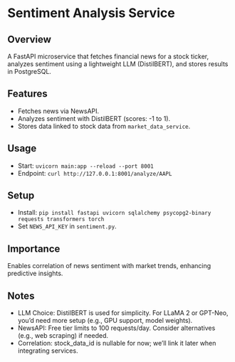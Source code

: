 # Sentiment Analysis Service

## Overview
A FastAPI microservice that fetches financial news for a stock ticker, analyzes sentiment using a lightweight LLM (DistilBERT), and stores results in PostgreSQL.

## Features
- Fetches news via NewsAPI.
- Analyzes sentiment with DistilBERT (scores: -1 to 1).
- Stores data linked to stock data from `market_data_service`.

## Usage
- Start: `uvicorn main:app --reload --port 8001`
- Endpoint: `curl http://127.0.0.1:8001/analyze/AAPL`

## Setup
- Install: `pip install fastapi uvicorn sqlalchemy psycopg2-binary requests transformers torch`
- Set `NEWS_API_KEY` in `sentiment.py`.

## Importance
Enables correlation of news sentiment with market trends, enhancing predictive insights.


## Notes
- LLM Choice: DistilBERT is used for simplicity. For LLaMA 2 or GPT-Neo, you’d need more setup (e.g., GPU support, model weights).
- NewsAPI: Free tier limits to 100 requests/day. Consider alternatives (e.g., web scraping) if needed.
- Correlation: stock_data_id is nullable for now; we’ll link it later when integrating services.